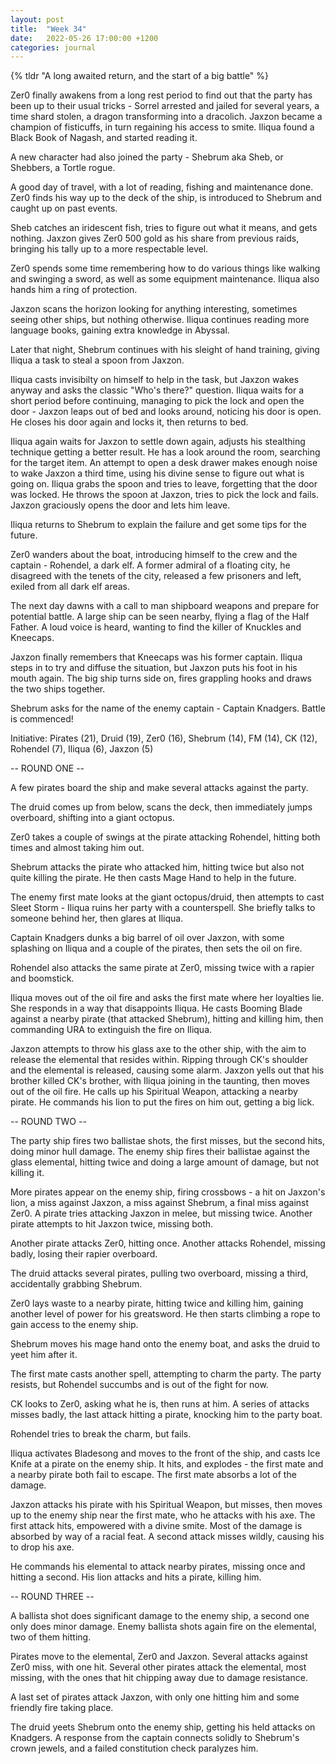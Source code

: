 ```yaml
---
layout: post
title:  "Week 34"
date:   2022-05-26 17:00:00 +1200
categories: journal
---
```

{% tldr "A long awaited return, and the start of a big battle" %}

Zer0 finally awakens from a long rest period to find out that the party has been up to their usual tricks - Sorrel arrested and jailed for several years, a time shard stolen, a dragon transforming into a dracolich. Jaxzon became a champion of fisticuffs, in turn regaining his access to smite. Iliqua found a Black Book of Nagash, and started reading it.

A new character had also joined the party - Shebrum aka Sheb, or Shebbers, a Tortle rogue.

A good day of travel, with a lot of reading, fishing and maintenance done. Zer0 finds his way up to the deck of the ship, is introduced to Shebrum and caught up on past events.

Sheb catches an iridescent fish, tries to figure out what it means, and gets nothing. Jaxzon gives Zer0 500 gold as his share from previous raids, bringing his tally up to a more respectable level.

Zer0 spends some time remembering how to do various things like walking and swinging a sword, as well as some equipment maintenance. Iliqua also hands him a ring of protection.

Jaxzon scans the horizon looking for anything interesting, sometimes seeing other ships, but nothing otherwise. Iliqua continues reading more language books, gaining extra knowledge in Abyssal.

Later that night, Shebrum continues with his sleight of hand training, giving Iliqua a task to steal a spoon from Jaxzon.

Iliqua casts invisibilty on himself to help in the task, but Jaxzon wakes anyway and asks the classic "Who's there?" question. Iliqua waits for a short period before continuing, managing to pick the lock and open the door - Jaxzon leaps out of bed and looks around, noticing his door is open. He closes his door again and locks it, then returns to bed.

Iliqua again waits for Jaxzon to settle down again, adjusts his stealthing technique getting a better result. He has a look around the room, searching for the target item. An attempt to open a desk drawer makes enough noise to wake Jaxzon a third time, using his divine sense to figure out what is going on. Iliqua grabs the spoon and tries to leave, forgetting that the door was locked. He throws the spoon at Jaxzon, tries to pick the lock and fails. Jaxzon graciously opens the door and lets him leave.

Iliqua returns to Shebrum to explain the failure and get some tips for the future.

Zer0 wanders about the boat, introducing himself to the crew and the captain - Rohendel, a dark elf. A former admiral of a floating city, he disagreed with the tenets of the city, released a few prisoners and left, exiled from all dark elf areas.

The next day dawns with a call to man shipboard weapons and prepare for potential battle. A large ship can be seen nearby, flying a flag of the Half Father. A loud voice is heard, wanting to find the killer of Knuckles and Kneecaps.

Jaxzon finally remembers that Kneecaps was his former captain. Iliqua steps in to try and diffuse the situation, but Jaxzon puts his foot in his mouth again. The big ship turns side on, fires grappling hooks and draws the two ships together.

Shebrum asks for the name of the enemy captain - Captain Knadgers. Battle is commenced!

Initiative: Pirates (21), Druid (19), Zer0 (16), Shebrum (14), FM (14), CK (12), Rohendel (7), Iliqua (6), Jaxzon (5)

-- ROUND ONE --

A few pirates board the ship and make several attacks against the party.

The druid comes up from below, scans the deck, then immediately jumps overboard, shifting into a giant octopus.

Zer0 takes a couple of swings at the pirate attacking Rohendel, hitting both times and almost taking him out.

Shebrum attacks the pirate who attacked him, hitting twice but also not quite killing the pirate. He then casts Mage Hand to help in the future.

The enemy first mate looks at the giant octopus/druid, then attempts to cast Sleet Storm - Iliqua ruins her party with a counterspell. She briefly talks to someone behind her, then glares at Iliqua.

Captain Knadgers dunks a big barrel of oil over Jaxzon, with some splashing on Iliqua and a couple of the pirates, then sets the oil on fire.

Rohendel also attacks the same pirate at Zer0, missing twice with a rapier and boomstick.

Iliqua moves out of the oil fire and asks the first mate where her loyalties lie. She responds in a way that disappoints Iliqua. He casts Booming Blade against a nearby pirate (that attacked Shebrum), hitting and killing him, then commanding URA to extinguish the fire on Iliqua.

Jaxzon attempts to throw his glass axe to the other ship, with the aim to release the elemental that resides within. Ripping through CK's shoulder and the elemental is released, causing some alarm. Jaxzon yells out that his brother killed CK's brother, with Iliqua joining in the taunting, then moves out of the oil fire. He calls up his Spiritual Weapon, attacking a nearby pirate. He commands his lion to put the fires on him out, getting a big lick.

-- ROUND TWO --

The party ship fires two ballistae shots, the first misses, but the second hits, doing minor hull damage. The enemy ship fires their ballistae against the glass elemental, hitting twice and doing a large amount of damage, but not killing it.

More pirates appear on the enemy ship, firing crossbows - a hit on Jaxzon's lion, a miss against Jaxzon, a miss against Shebrum, a final miss against Zer0. A pirate tries attacking Jaxzon in melee, but missing twice. Another pirate attempts to hit Jaxzon twice, missing both.

Another pirate attacks Zer0, hitting once. Another attacks Rohendel, missing badly, losing their rapier overboard.

The druid attacks several pirates, pulling two overboard, missing a third, accidentally grabbing Shebrum.

Zer0 lays waste to a nearby pirate, hitting twice and killing him, gaining another level of power for his greatsword. He then starts climbing a rope to gain access to the enemy ship.

Shebrum moves his mage hand onto the enemy boat, and asks the druid to yeet him after it.

The first mate casts another spell, attempting to charm the party. The party resists, but Rohendel succumbs and is out of the fight for now.

CK looks to Zer0, asking what he is, then runs at him. A series of attacks misses badly, the last attack hitting a pirate, knocking him to the party boat.

Rohendel tries to break the charm, but fails.

Iliqua activates Bladesong and moves to the front of the ship, and casts Ice Knife at a pirate on the enemy ship. It hits, and explodes - the first mate and a nearby pirate both fail to escape. The first mate absorbs a lot of the damage.

Jaxzon attacks his pirate with his Spiritual Weapon, but misses, then moves up to the enemy ship near the first mate, who he attacks with his axe. The first attack hits, empowered with a divine smite. Most of the damage is absorbed by way of a racial feat. A second attack misses wildly, causing his to drop his axe.

He commands his elemental to attack nearby pirates, missing once and hitting a second. His lion attacks and hits a pirate, killing him.

-- ROUND THREE --

A ballista shot does significant damage to the enemy ship, a second one only does minor damage. Enemy ballista shots again fire on the elemental, two of them hitting.

Pirates move to the elemental, Zer0 and Jaxzon. Several attacks against Zer0 miss, with one hit. Several other pirates attack the elemental, most missing, with the ones that hit chipping away due to damage resistance.

A last set of pirates attack Jaxzon, with only one hitting him and some friendly fire taking place.

The druid yeets Shebrum onto the enemy ship, getting his held attacks on Knadgers. A response from the captain connects solidly to Shebrum's crown jewels, and a failed constitution check paralyzes him.

